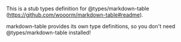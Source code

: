 This is a stub types definition for @types/markdown-table (https://github.com/wooorm/markdown-table#readme).

markdown-table provides its own type definitions, so you don't need @types/markdown-table installed!